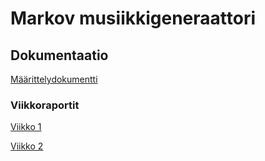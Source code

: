 # Markov musiikkigeneraattori

## Dokumentaatio
[Määrittelydokumentti](https://github.com/ArcticCoder/markov-music-generator/blob/main/dokumentaatio/maarittelydokumentti.md)

### Viikkoraportit
[Viikko 1](https://github.com/ArcticCoder/markov-music-generator/blob/main/dokumentaatio/viikko1.md)

[Viikko 2](https://github.com/ArcticCoder/markov-music-generator/blob/main/dokumentaatio/viikko2.md)
